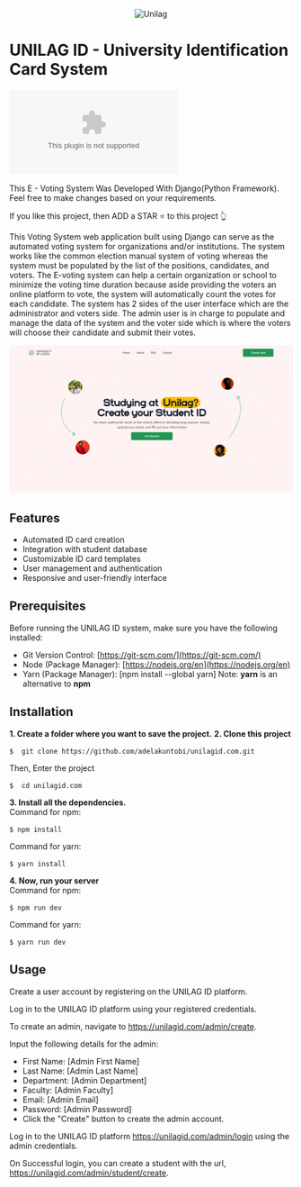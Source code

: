 <p align="center">
    <img title="Unilag" src="https://unilag.edu.ng/wp-content/uploads/Untitled-7-5.png" width="50%"/>
</p>

# UNILAG ID - University Identification Card System

[![GitHub stars](https://img.shields.io/github/stars/adelakuntobi/unilagid.com)](https://github.com/adelakuntobi/unilagid.com/stargazers)

This E - Voting System Was Developed With Django(Python Framework).
Feel free to make changes based on your requirements.

If you like this project, then ADD a STAR ⭐️ to this project 👆

This Voting System web application built using Django can serve as the automated voting system for organizations and/or institutions. The system works like the common election manual system of voting whereas the system must be populated by the list of the positions, candidates, and voters. The E-voting system can help a certain organization or school to minimize the voting time duration because aside providing the voters an online platform to vote, the system will automatically count the votes for each candidate. The system has 2 sides of the user interface which are the administrator and voters side. The admin user is in charge to populate and manage the data of the system and the voter side which is where the voters will choose their candidate and submit their votes.


![UNILAG ID Screenshot](public/readme/homepage.png)

## Features

- Automated ID card creation
- Integration with student database
- Customizable ID card templates
- User management and authentication
- Responsive and user-friendly interface

## Prerequisites

Before running the UNILAG ID system, make sure you have the following installed:

- Git Version Control: [https://git-scm.com/](https://git-scm.com/)
- Node (Package Manager): [https://nodejs.org/en](https://nodejs.org/en)
- Yarn (Package Manager): [npm install --global yarn]
  Note: **yarn** is an alternative to **npm** 

## Installation

**1. Create a folder where you want to save the project.**
**2. Clone this project**

```
$  git clone https://github.com/adelakuntobi/unilagid.com.git
```

Then, Enter the project

```
$  cd unilagid.com
```
**3. Install all the dependencies.**<br/>
Command for npm:
   ```
   $ npm install
   ```
Command for yarn:   
   ```
   $ yarn install
  ```
**4. Now, run your server**<br/>
Command for npm:
   ```
   $ npm run dev
   ```
Command for yarn:   
   ```
   $ yarn run dev
  ```

## Usage
Create a user account by registering on the UNILAG ID platform.

Log in to the UNILAG ID platform using your registered credentials.

To create an admin, navigate to https://unilagid.com/admin/create.

Input the following details for the admin:
- First Name: [Admin First Name]
- Last Name: [Admin Last Name]
- Department: [Admin Department]
- Faculty: [Admin Faculty]
- Email: [Admin Email]
- Password: [Admin Password]
- Click the "Create" button to create the admin account.

Log in to the UNILAG ID platform https://unilagid.com/admin/login using the admin credentials.

On Successful login, you can create a student with the url, https://unilagid.com/admin/student/create.
